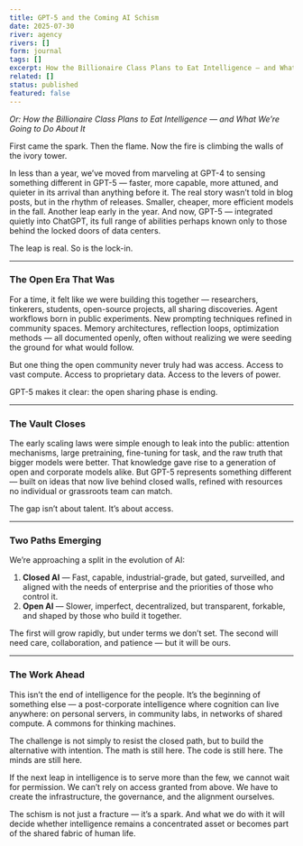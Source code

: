 ```yaml
---
title: GPT-5 and the Coming AI Schism
date: 2025-07-30
river: agency
rivers: []
form: journal
tags: []
excerpt: How the Billionaire Class Plans to Eat Intelligence — and What We’re Going to Do About It
related: []
status: published
featured: false
---
```

_Or: How the Billionaire Class Plans to Eat Intelligence — and What We’re Going to Do About It_

First came the spark. Then the flame. Now the fire is climbing the walls of the ivory tower.

In less than a year, we’ve moved from marveling at GPT-4 to sensing something different in GPT-5 — faster, more capable, more attuned, and quieter in its arrival than anything before it. The real story wasn’t told in blog posts, but in the rhythm of releases. Smaller, cheaper, more efficient models in the fall. Another leap early in the year. And now, GPT-5 — integrated quietly into ChatGPT, its full range of abilities perhaps known only to those behind the locked doors of data centers.

The leap is real. So is the lock-in.

---
### **The Open Era That Was**

For a time, it felt like we were building this together — researchers, tinkerers, students, open-source projects, all sharing discoveries. Agent workflows born in public experiments. New prompting techniques refined in community spaces. Memory architectures, reflection loops, optimization methods — all documented openly, often without realizing we were seeding the ground for what would follow.

But one thing the open community never truly had was access. Access to vast compute. Access to proprietary data. Access to the levers of power.

GPT-5 makes it clear: the open sharing phase is ending.

---
### **The Vault Closes**

The early scaling laws were simple enough to leak into the public: attention mechanisms, large pretraining, fine-tuning for task, and the raw truth that bigger models were better. That knowledge gave rise to a generation of open and corporate models alike. But GPT-5 represents something different — built on ideas that now live behind closed walls, refined with resources no individual or grassroots team can match.

The gap isn’t about talent. It’s about access.

---
### **Two Paths Emerging**

We’re approaching a split in the evolution of AI:

1. **Closed AI** — Fast, capable, industrial-grade, but gated, surveilled, and aligned with the needs of enterprise and the priorities of those who control it.
2. **Open AI** — Slower, imperfect, decentralized, but transparent, forkable, and shaped by those who build it together.

The first will grow rapidly, but under terms we don’t set. The second will need care, collaboration, and patience — but it will be ours.

---
### **The Work Ahead**

This isn’t the end of intelligence for the people. It’s the beginning of something else — a post-corporate intelligence where cognition can live anywhere: on personal servers, in community labs, in networks of shared compute. A commons for thinking machines.

The challenge is not simply to resist the closed path, but to build the alternative with intention. The math is still here. The code is still here. The minds are still here.

If the next leap in intelligence is to serve more than the few, we cannot wait for permission. We can’t rely on access granted from above. We have to create the infrastructure, the governance, and the alignment ourselves.

The schism is not just a fracture — it’s a spark. And what we do with it will decide whether intelligence remains a concentrated asset or becomes part of the shared fabric of human life.